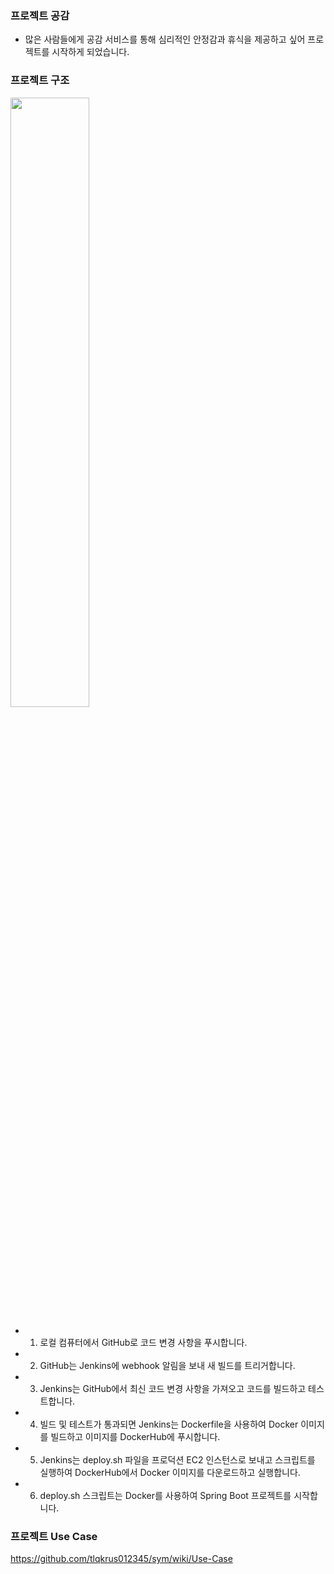 ### 프로젝트 공감

- 많은 사람들에게 공감 서비스를 통해 심리적인 안정감과 휴식을 제공하고 싶어 프로젝트를 시작하게 되었습니다.  

### 프로젝트 구조

<img src=https://user-images.githubusercontent.com/82653075/221523404-e694f1f5-5035-47f7-93e9-7a060234481b.png width="50%"/>

- 1. 로컬 컴퓨터에서 GitHub로 코드 변경 사항을 푸시합니다.
- 2. GitHub는 Jenkins에 webhook 알림을 보내 새 빌드를 트리거합니다.
- 3. Jenkins는 GitHub에서 최신 코드 변경 사항을 가져오고 코드를 빌드하고 테스트합니다.
- 4. 빌드 및 테스트가 통과되면 Jenkins는 Dockerfile을 사용하여 Docker 이미지를 빌드하고 이미지를 DockerHub에 푸시합니다.
- 5. Jenkins는 deploy.sh 파일을 프로덕션 EC2 인스턴스로 보내고 스크립트를 실행하여 DockerHub에서 Docker 이미지를 다운로드하고 실행합니다.
- 6. deploy.sh 스크립트는 Docker를 사용하여 Spring Boot 프로젝트를 시작합니다.

### 프로젝트 Use Case

https://github.com/tlqkrus012345/sym/wiki/Use-Case
